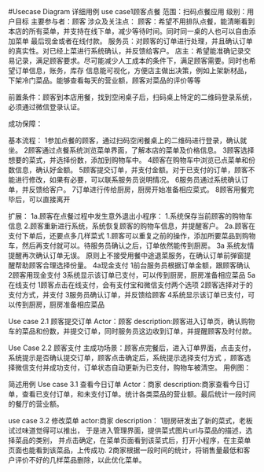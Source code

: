 #Usecase Diagram
详细用例 use case1顾客点餐
范围：扫码点餐应用
级别：用户目标
主要参与者：顾客
涉众及关注点：
顾客：希望不用排队点餐，能清晰看到本店的所有菜单，并支持在线下单，减少等待时间。同时同一桌的人也可以自由添加菜单
最后现金或者在线付款。
服务员：对顾客的订单进行处理，并且确认订单的真实性。对已经上菜进行系统确认，并反馈给客户。
店主：希望能准确记录交易记录，满足顾客要求。尽可能减少人工成本的条件下，满足顾客需要。同时也希望订单信息，账务，库存
信息能可视化，方便店主做出决策，例如上架新材品，下架冷门菜品。能够查看每天的营业额，顾客对菜品的评价等等

前置条件：顾客到本店用餐，找到空闲桌子后，扫码桌上特定的二维码登录系统，必须通过微信登录认证。

成功保障：

基本流程：
1参加点餐的顾客，通过扫码空闲餐桌上的二维码进行登录，确认就坐。
2顾客通过点餐系统浏览菜单界面，了解本店的菜单及价格信息。
3顾客选择想要的菜式，并选择份数，添加到购物车中。
4顾客在购物车中浏览已点菜单和份数信息，确认好金额。
5顾客提交订单，并支付金额。对于已支付的订单，顾客不能进行修改，如果有必要，可以联系服务员说明情况。
6服务员通过系统确认订单，并反馈给客户。
7订单进行传给厨房，厨房开始准备相应菜式。
8顾客用餐完毕后，可以直接离开

扩展：
1a.顾客在点餐过程中发生意外退出小程序：
1.系统保存当前顾客的购物车信息
2.顾客重新进行系统，系统恢复顾客的购物车信息，并提醒客户。
2a.顾客在支付下单后，还要点多几样菜式
1.顾客可以重复之前的操作，添加所要菜品到购物车，然后再支付就可以。待服务员确认之后，订单依然能传到厨房。
3a 系统友情提醒再次确认订单无误。
原则上不接受用餐中途退菜服务，在确认订单前弹窗提醒帮助顾客合理选择份量。
4a现金支付
1前台服务员根据订单金额，跟顾客确认
2顾客用现金支付
3系统显示该订单已支付，可以传到厨房，厨房准备相应菜品
5a在线支付
1顾客点击在线支付，会有支付宝和微信支付两个选项
2顾客选择对于的支付方式，并支付
3服务员确认订单，并反馈给顾客
4系统显示该订单已支付，可以传到厨房，厨房准备相应菜品



Use case 2.1 顾客提交订单
Actor：顾客
description:顾客进入订单页，确认购物车的菜品和份数，并提交订单，同时服务员这边收到订单，并提醒顾客及时付款。


Use Case 2.2 顾客支付
主成功场景：顾客点完餐后，进入订单界面，点击支付，系统提示是否确认提交订单，顾客点击确定后，系统提示选择支付方式
，顾客选择微信支付并成功支付，订单状态自动更新为已支付，购物车被清空。
用例图：


简述用例
Use case 3.1 查看今日订单
Actor：商家
description:商家查看今日订单，查看已支付订单，和未支付订单。统计各类菜品的营业额。最后统计一段时间的餐厅的营业额。

use case 3.2 修改菜单
actor:商家
description：
1厨房研发出了新的菜式，老板试过味道觉得可以推出， 于是进入管理界面，提供菜式图片url与菜品的描述，选择菜品的类别，
 并点击确定，在菜单页面看到该菜式后，打开小程序，在主菜单页面也能看到该菜品，上传成功.
2商家根据一段时间的统计，将销售量最低和客户评价不好的几样菜品删除，以此优化菜单。
 
 
 
 
 
 
 
 
 
 
 
 
 
 
 
 
 
 
 
 
 
 
 
 
 
 